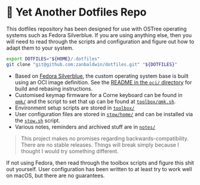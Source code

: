 # :book: Yet Another Dotfiles Repo

This dotfiles repository has been designed for use with OSTree operating systems
such as Fedora Silverblue. If you are using anything else, then you will need to
read through the scripts and configuration and figure out how to adapt them to
your system.

```bash
export DOTFILES="${HOME}/.dotfiles"
git clone "git@github.com:zanbaldwin/dotfiles.git" "${DOTFILES}"
```

- Based on [Fedora Silverblue](https://silverblue.fedoraproject.org/), the
  custom operating system base is built using an OCI image definition. See the
  [README in the `oci/` directory](./oci) for build and rebasing instructions.
- Customised keymap firmware for a Corne keyboard can be found in
  [`qmk/`](./qmk) and the script to set that up can be found at
  [`toolbox/qmk.sh`](./toolbox/qmk.sh).
- Environment setup scripts are stored in [`toolbox/`](./toolbox)
- User configuration files are stored in [`stow/home/`](./stow/home) and can be
  installed via the [`stow.sh`](toolbox/stow.sh) script.
- Various notes, reminders and archived stuff are in [`notes/`](./notes)

> This project makes no promises regarding backwards-compatibility. There are no
> stable releases. Things will break simply because I thought I would try
> something different.

If not using Fedora, then read through the toolbox scripts and figure this
shit out yourself. User configuration has been written to at least try to
work well on macOS, but there are no guarantees.

